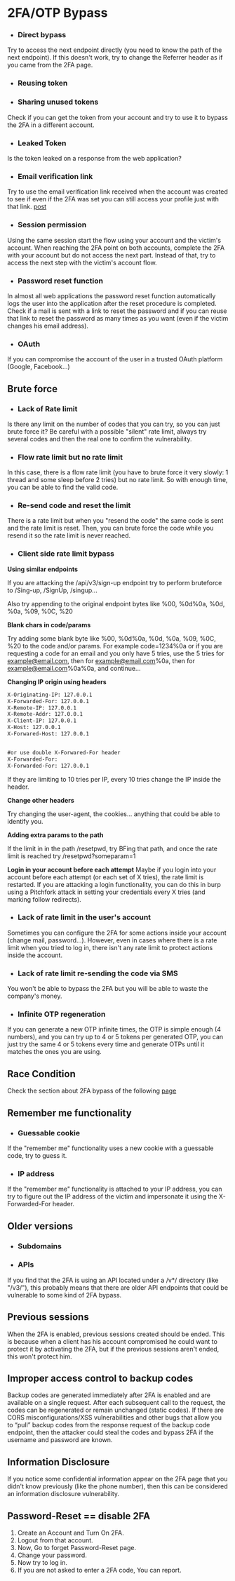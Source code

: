# 2FA/OTP Bypass

* ### Direct bypass
Try to access the next endpoint directly (you need to know the path of the next endpoint). 
If this doesn't work, try to change the Referrer header as if you came from the 2FA page.

* ### Reusing token

* ### Sharing unused tokens
Check if you can get the token from your account and try to use it to bypass the 2FA in a different account.

* ### Leaked Token
Is the token leaked on a response from the web application?

* ### Email verification link
Try to use the email verification link received when the account was created to see if even if the 2FA was set you can still access your profile just with that link. [post](https://srahulceh.medium.com/behind-the-scenes-of-a-security-bug-the-perils-of-2fa-cookie-generation-496d9519771b)

* ### Session permission
Using the same session start the flow using your account and the victim's account. When reaching the 2FA point on both accounts, complete the 2FA with your account but do not access the next part. Instead of that, try to access the next step with the victim's account flow.

* ### Password reset function
In almost all web applications the password reset function automatically logs the user into the application after the reset procedure is completed.
Check if a mail is sent with a link to reset the password and if you can reuse that link to reset the password as many times as you want (even if the victim changes his email address).

* ### OAuth
If you can compromise the account of the user in a trusted OAuth platform (Google, Facebook...)

## Brute force
* ### Lack of Rate limit
Is there any limit on the number of codes that you can try, so you can just brute force it? Be careful with a possible "silent" rate limit, always try several codes and then the real one to confirm the vulnerability.

* ### Flow rate limit but no rate limit
In this case, there is a flow rate limit (you have to brute force it very slowly: 1 thread and some sleep before 2 tries) but no rate limit. So with enough time, you can be able to find the valid code.

* ### Re-send code and reset the limit
There is a rate limit but when you "resend the code" the same code is sent and the rate limit is reset. Then, you can brute force the code while you resend it so the rate limit is never reached.

* ### Client side rate limit bypass
**Using similar endpoints**

If you are attacking the /api/v3/sign-up endpoint try to perform bruteforce to /Sing-up, /SignUp, /singup...

Also try appending to the original endpoint bytes like %00, %0d%0a, %0d, %0a, %09, %0C, %20

**Blank chars in code/params**

Try adding some blank byte like %00, %0d%0a, %0d, %0a, %09, %0C, %20 to the code and/or params. For example code=1234%0a or if you are requesting a code for an email and you only have 5 tries, use the 5 tries for example@email.com, then for example@email.com%0a, then for example@email.com%0a%0a, and continue...

**Changing IP origin using headers**
```html
X-Originating-IP: 127.0.0.1
X-Forwarded-For: 127.0.0.1
X-Remote-IP: 127.0.0.1
X-Remote-Addr: 127.0.0.1
X-Client-IP: 127.0.0.1
X-Host: 127.0.0.1
X-Forwared-Host: 127.0.0.1


#or use double X-Forwared-For header
X-Forwarded-For:
X-Forwarded-For: 127.0.0.1

```
If they are limiting to 10 tries per IP, every 10 tries change the IP inside the header.

**Change other headers**

Try changing the user-agent, the cookies... anything that could be able to identify you.

**Adding extra params to the path**

If the limit in in the path /resetpwd, try BFing that path, and once the rate limit is reached try /resetpwd?someparam=1

**Login in your account before each attempt**
Maybe if you login into your account before each attempt (or each set of X tries), the rate limit is restarted. If you are attacking a login functionality, you can do this in burp using a Pitchfork attack in setting your credentials every X tries (and marking follow redirects).


* ### Lack of rate limit in the user's account

Sometimes you can configure the 2FA for some actions inside your account (change mail, password...). However, even in cases where there is a rate limit when you tried to log in, there isn't any rate limit to protect actions inside the account.


* ### Lack of rate limit re-sending the code via SMS
You won't be able to bypass the 2FA but you will be able to waste the company's money.

* ### Infinite OTP regeneration
If you can generate a new OTP infinite times, the OTP is simple enough (4 numbers), and you can try up to 4 or 5 tokens per generated OTP, you can just try the same 4 or 5 tokens every time and generate OTPs until it matches the ones you are using.

## Race Condition
Check the section about 2FA bypass of the following [page](https://github.com/Mehdi0x90/Web_Hacking/blob/main/Race%20Condition.md)

## Remember me functionality
* ### Guessable cookie
If the "remember me" functionality uses a new cookie with a guessable code, try to guess it.

* ### IP address
If the "remember me" functionality is attached to your IP address, you can try to figure out the IP address of the victim and impersonate it using the X-Forwarded-For header.

## Older versions
* ### Subdomains
* ### APIs
If you find that the 2FA is using an API located under a /v*/ directory (like "/v3/"), this probably means that there are older API endpoints that could be vulnerable to some kind of 2FA bypass.

## Previous sessions
When the 2FA is enabled, previous sessions created should be ended. This is because when a client has his account compromised he could want to protect it by activating the 2FA, but if the previous sessions aren't ended, this won't protect him.

## Improper access control to backup codes
Backup codes are generated immediately after 2FA is enabled and are available on a single request. After each subsequent call to the request, the codes can be regenerated or remain unchanged (static codes). If there are CORS misconfigurations/XSS vulnerabilities and other bugs that allow you to “pull” backup codes from the response request of the backup code endpoint, then the attacker could steal the codes and bypass 2FA if the username and password are known.

## Information Disclosure
If you notice some confidential information appear on the 2FA page that you didn't know previously (like the phone number), then this can be considered an information disclosure vulnerability.

## Password-Reset == disable 2FA
1. Create an Account and Turn On 2FA.
2. Logout from that account.
3. Now, Go to forget Password-Reset page.
4. Change your password.
5. Now try to log in.
6. If you are not asked to enter a 2FA code, You can report.


























